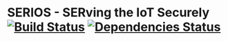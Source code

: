 # SERIOS - SERving the IoT Securely [![Build Status](https://travis-ci.org/SEDARI/serios.svg?branch=master)](https://travis-ci.org/SEDARI/serios) [![Dependencies Status](https://david-dm.org/SEDARI/serios.svg)](https://david-dm.org/SEDARI/serios)
